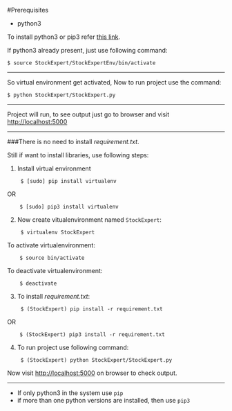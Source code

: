 #Prerequisites
* python3

 To install python3 or pip3 refer [this link](https://www.digitalocean.com/community/tutorials/how-to-install-python-3-and-set-up-a-local-programming-environment-on-debian-8).

If python3 already present, just use following command:

    $ source StockExpert/StockExpertEnv/bin/activate

---

So virtual environment get activated,
Now to run project use the command:

    $ python StockExpert/StockExpert.py

---

Project will run, to see output just go to browser and visit [http://localhost:5000](http://localhost:5000)

---

###There is no need to install *requirement.txt*.

Still if want to install libraries, use following steps:

1. Install virtual environment

        $ [sudo] pip install virtualenv

 OR

        $ [sudo] pip3 install virtualenv

2. Now create vitualenvironment named `StockExpert`:

        $ virtualenv StockExpert

 To activate virtualenvironment:

        $ source bin/activate

 To deactivate virtualenvironment:

        $ deactivate

3. To install *requirement.txt*:

        $ (StockExpert) pip install -r requirement.txt


 OR

        $ (StockExpert) pip3 install -r requirement.txt

4. To run project use following command:

        $ (StockExpert) python StockExpert/StockExpert.py

 Now visit [http://localhost:5000](http://localhost:5000) on browser to check output.

---
* If only python3 in the system use `pip`
* if more than one python versions are installed, then use `pip3`
